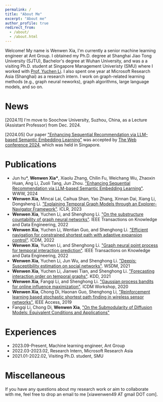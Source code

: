 ```yaml
---
permalink: /
title: "About Me"
excerpt: "About me"
author_profile: true
redirect_from: 
  - /about/
  - /about.html
---
```


Welcome! My name is Wenwen Xia, I'm currently a senior machine learning engineer at Ant Group. I obtained my Ph.D. degree at Shanghai Jiao Tong University (SJTU), Bachelor's degree at Wuhan University, and was a a visiting Ph.D. student at Singapore Management Univeristy (SMU) where I worked with [Prof. Yuchen Li](https://yuchenli.net/). 
I also spent one year at Microsoft Research Asia (Shanghai) as a research intern.
I work on graph-related learning methods (e.g., graph neural neworks), graph algorithms, large language models, and so on.


# News
[2024.11] I'm move to Soochow University, Suzhou, China, as a Lecture (Assistant Professor) from Dec. 2024.

[2024.05] Our paper ["Enhancing Sequential Recommendation via LLM-based Semantic
Embedding Learning"](https://dl.acm.org/doi/pdf/10.1145/3589335.3648307) was accepted by [The Web conference 2024](https://www2024.thewebconf.org/), which was held in Singapore.

# Publications
- Jun hu\*, **Wenwen Xia\***, Xiaolu Zhang, Chilin Fu, Weichang Wu, Zhaoxin Huan, Ang Li, Zuoli Tang, Jun Zhou. ["Enhancing Sequential Recommendation via LLM-based Semantic
Embedding Learning"](https://dl.acm.org/doi/pdf/10.1145/3589335.3648307). WWW, 2024
- **Wenwen Xia**, Mincai Lai, Caihua Shan, Yao Zhang, Xinnan Dai, Xiang Li, Dongsheng Li. ["Explaining Temporal Graph Models through an Explorer-Navigator Framework"](https://openreview.net/pdf?id=BR_ZhvcYbGJ). ICLR, 2023
- **Wenwen Xia**, Yuchen Li, and Shenghong Li. ["On the substructure countability of graph neural networks"](https://ieeexplore.ieee.org/document/9961144). IEEE Transactions on Knowledge and Data Engineering, 2022
- **Wenwen Xia**, Yuchen Li, Wentian Guo, and Shenghong Li. ["Efficient navigation for constrained shortest path with adaptive expansion control"](https://ieeexplore.ieee.org/document/10027636). ICDM, 2022
- **Wenwen Xia**, Yuchen Li, and Shenghong Li. ["Graph neural point process for temporal interaction prediction"](https://ieeexplore.ieee.org/document/9709121). IEEE Transactions on Knowledge and Data Engineering, 2022
- **Wenwen Xia**, Yuchen Li, Jun Wu, and Shenghong Li. ["Deepis: Susceptibility estimation on social networks"](https://dl.acm.org/doi/10.1145/3437963.3441829). WSDM, 2021
- **Wenwen Xia**, Yuchen Li, Jianwei Tian, and Shenghong Li. ["Forecasting interaction order on temporal graphs"](https://dl.acm.org/doi/10.1145/3447548.3467341). KDD, 2021
- **Wenwen Xia**, Fangqi Li, and Shenghong Li. ["Gaussian process bandits for online influence maximization"](). ICDM Workshop, 2020
- **Wenwen Xia**, Chong Di, Haonan Guo, Shenghong Li, ["Reinforcement learning based stochastic shortest path finding in wireless sensor networks"](https://ieeexplore.ieee.org/abstract/document/8886484/), IEEE Access, 2019
- Fangqi Li, Chong Di, **Wenwen Xia**, ["On the Submodularity of Diffusion Models: Equivalent Conditions and Applications"](https://arxiv.org/abs/2002.00845)

# Experiences
- 2023.09-Present, Machine learning engineer, Ant Group
- 2022.03-2023.02, Research Intern, Microsoft Research Asia
- 2021.01-2022.02, Visiting Ph.D. student, SMU

# Miscellaneous
If you have any questions about my research work or aim to collaborate with me, feel free to drop an email to me [xiawenwen49 AT gmail DOT com].
<!-- The main configuration file for the site is in the base directory in [_config.yml](https://github.com/academicpages/academicpages.github.io/blob/master/_config.yml), which defines the content in the sidebars and other site-wide features. You will need to replace the default variables with ones about yourself and your site's github repository. The configuration file for the top menu is in [_data/navigation.yml](https://github.com/academicpages/academicpages.github.io/blob/master/_data/navigation.yml). For example, if you don't have a portfolio or blog posts, you can remove those items from that navigation.yml file to remove them from the header.  -->

<!-- Create content & metadata
------
For site content, there is one markdown file for each type of content, which are stored in directories like _publications, _talks, _posts, _teaching, or _pages. For example, each talk is a markdown file in the [_talks directory](https://github.com/academicpages/academicpages.github.io/tree/master/_talks). At the top of each markdown file is structured data in YAML about the talk, which the theme will parse to do lots of cool stuff. The same structured data about a talk is used to generate the list of talks on the [Talks page](https://academicpages.github.io/talks), each [individual page](https://academicpages.github.io/talks/2012-03-01-talk-1) for specific talks, the talks section for the [CV page](https://academicpages.github.io/cv), and the [map of places you've given a talk](https://academicpages.github.io/talkmap.html) (if you run this [python file](https://github.com/academicpages/academicpages.github.io/blob/master/talkmap.py) or [Jupyter notebook](https://github.com/academicpages/academicpages.github.io/blob/master/talkmap.ipynb), which creates the HTML for the map based on the contents of the _talks directory). -->

<!-- **Markdown generator**

I have also created [a set of Jupyter notebooks](https://github.com/academicpages/academicpages.github.io/tree/master/markdown_generator
) that converts a CSV containing structured data about talks or presentations into individual markdown files that will be properly formatted for the academicpages template. The sample CSVs in that directory are the ones I used to create my own personal website at stuartgeiger.com. My usual workflow is that I keep a spreadsheet of my publications and talks, then run the code in these notebooks to generate the markdown files, then commit and push them to the GitHub repository.

How to edit your site's GitHub repository
------
Many people use a git client to create files on their local computer and then push them to GitHub's servers. If you are not familiar with git, you can directly edit these configuration and markdown files directly in the github.com interface. Navigate to a file (like [this one](https://github.com/academicpages/academicpages.github.io/blob/master/_talks/2012-03-01-talk-1.md) and click the pencil icon in the top right of the content preview (to the right of the "Raw | Blame | History" buttons). You can delete a file by clicking the trashcan icon to the right of the pencil icon. You can also create new files or upload files by navigating to a directory and clicking the "Create new file" or "Upload files" buttons. 

Example: editing a markdown file for a talk
![Editing a markdown file for a talk](/images/editing-talk.png)

For more info
------
More info about configuring academicpages can be found in [the guide](https://academicpages.github.io/markdown/). The [guides for the Minimal Mistakes theme](https://mmistakes.github.io/minimal-mistakes/docs/configuration/) (which this theme was forked from) might also be helpful. -->
